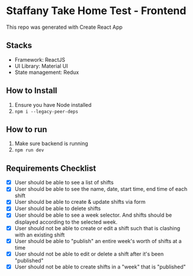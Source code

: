 # Staffany Take Home Test - Frontend

This repo was generated with Create React App

## Stacks

- Framework: ReactJS
- UI Library: Material UI
- State management: Redux

## How to Install

1. Ensure you have Node installed
2. `npm i --legacy-peer-deps`

## How to run

1. Make sure backend is running
2. `npm run dev`

## Requirements Checklist

- [x] User should be able to see a list of shifts
- [x] User should be able to see the name, date, start time, end time of each shift
- [x] User should be able to create & update shifts via form
- [x] User should be able to delete shifts
- [x] User should be able to see a week selector. And shifts should be displayed according to the selected week.
- [x] User should not be able to create or edit a shift such that is clashing with an existing shift
- [x] User should be able to "publish" an entire week's worth of shifts at a time
- [x] User should not be able to edit or delete a shift after it's been "published"
- [x] User should not be able to create shifts in a "week" that is "published"
